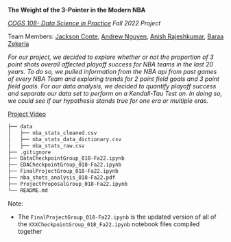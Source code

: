 <!---This is your group repo for your final project for COGS108.

This repository is private, and is only visible to the course instructors and your group mates; it is not visible to anyone else.

Template notebooks for each component are provided. Only work on the notebook prior to its due date. After each submission is due, move onto the next notebook (For example, after the proposal is due, start working in the Data Checkpoint notebook). 

This repository will be frozen on the final project due date. No further changes can be made after that time.

Your project proposal and final project will be graded based solely on the corresponding project notebooks in this repository.

Template Jupyter notebooks have been included, with your group number replacing the XXX in the following file names. For each due date, make sure you have a notebook present in this repository by each due date with the following name (where XXX is replaced by your group number):

- `ProjectProposal_groupXXX.ipynb`
- `DataCheckpoint_groupXXX.ipynb`
- `EDACheckpoint_groupXXX.ipynb`
- `FinalProject_groupXXX.ipynb`

This is *your* repo. You are free to manage the repo as you see fit, edit this README, add data files, add scripts, etc. So long as there are the four files above on due dates with the required information, the rest is up to you all. 

Also, you are free and encouraged to share this project after the course and to add it to your portfolio. Just be sure to fork it to your GitHub at the end of the quarter!-->

**The Weight of the 3-Pointer in the Modern NBA**

*[COGS 108- Data Science in Practice](https://github.com/COGS108) Fall 2022 Project*

Team Members: [Jackson Conte](https://github.com/jacksonconte), [Andrew Nguyen](https://github.com/3ndrew123/), [Anish Rajeshkumar](https://github.com/anishrajeshkumar2002), [Baraa Zekeria](https://github.com/bzekeria)


*For our project, we decided to explore whether or not the proportion of 3 point shots overall affected playoff success for NBA teams in the last 20 years. To do so, we pulled information from the NBA api from past games of every NBA Team and exploring trends for 2 point field goals and 3 point field goals. For our data analysis, we decided to quantify playoff success and separate our data set to perform on a Kendall-Tau Test on. In doing so, we could see if our hypothesis stands true for one era or multiple eras.*

[Project Video](https://www.youtube.com/watch?v=U3CQ1tGRwjM)

```bash
├── data
│   ├── nba_stats_cleaned.csv
│   ├── nba_stats_data_dictionary.csv
│   ├── nba_stats_raw.csv
├── .gitignore
├── DataCheckpointGroup_018-Fa22.ipynb
├── EDACheckpointGroup_018-Fa22.ipynb
├── FinalProjectGroup_018-Fa22.ipynb
├── nba_shots_analysis_018-Fa22.pdf
├── ProjectProposalGroup_018-Fa22.ipynb
└── README.md
```

Note:
  - The ```FinalProjectGroup_018-Fa22.ipynb``` is the updated version of all of the ```XXXCheckpointGroup_018_Fa22.ipynb``` notebook files compiled together

